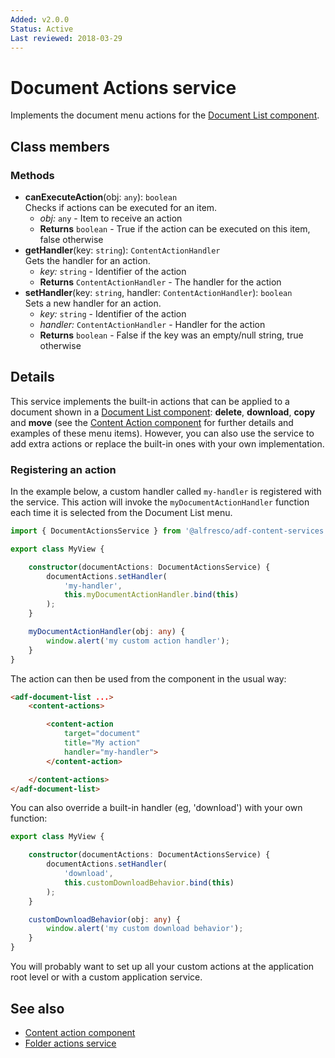 ```yaml
---
Added: v2.0.0
Status: Active
Last reviewed: 2018-03-29
---
```


# Document Actions service

Implements the document menu actions for the [Document List component](../content-services/document-list.component.md).

## Class members

### Methods

-   **canExecuteAction**(obj: `any`): `boolean`<br/>
    Checks if actions can be executed for an item.
    -   _obj:_ `any`  - Item to receive an action
    -   **Returns** `boolean` - True if the action can be executed on this item, false otherwise
-   **getHandler**(key: `string`): `ContentActionHandler`<br/>
    Gets the handler for an action.
    -   _key:_ `string`  - Identifier of the action
    -   **Returns** `ContentActionHandler` - The handler for the action
-   **setHandler**(key: `string`, handler: `ContentActionHandler`): `boolean`<br/>
    Sets a new handler for an action.
    -   _key:_ `string`  - Identifier of the action
    -   _handler:_ `ContentActionHandler`  - Handler for the action
    -   **Returns** `boolean` - False if the key was an empty/null string, true otherwise

## Details

This service implements the built-in actions that can be applied to a document
shown in a [Document List component](document-list.component.md): **delete**,
**download**, **copy** and **move** (see the
[Content Action component](content-action.component.md) for further details and examples
of these menu items). However, you can also use the service to add extra actions or
replace the built-in ones with your own implementation.

### Registering an action

In the example below, a custom handler called `my-handler` is registered with the service.
This action will invoke the `myDocumentActionHandler` function each time it is selected
from the Document List menu.

```ts
import { DocumentActionsService } from '@alfresco/adf-content-services';

export class MyView {

    constructor(documentActions: DocumentActionsService) {
        documentActions.setHandler(
            'my-handler',
            this.myDocumentActionHandler.bind(this)
        );
    }

    myDocumentActionHandler(obj: any) {
        window.alert('my custom action handler');
    }
}
```

The action can then be used from the component in the usual way:

```html
<adf-document-list ...>
    <content-actions>

        <content-action
            target="document"
            title="My action"
            handler="my-handler">
        </content-action>

    </content-actions>
</adf-document-list>
```

You can also override a built-in handler (eg, 'download') with your own function:

```ts
export class MyView {

    constructor(documentActions: DocumentActionsService) {
        documentActions.setHandler(
            'download',
            this.customDownloadBehavior.bind(this)
        );
    }

    customDownloadBehavior(obj: any) {
        window.alert('my custom download behavior');
    }
}
```

You will probably want to set up all your custom actions at the application root level or
with a custom application service.

## See also

-   [Content action component](content-action.component.md)
-   [Folder actions service](folder-actions.service.md)
